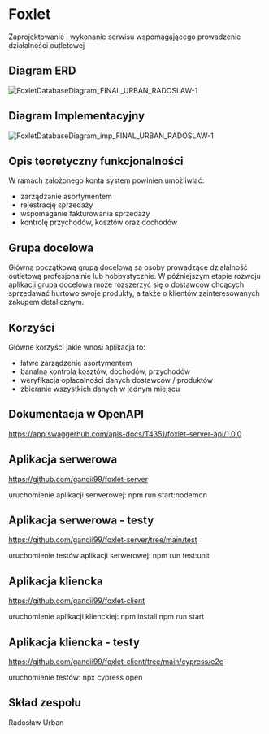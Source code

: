 # Foxlet

Zaprojektowanie i wykonanie serwisu wspomagającego prowadzenie
działalności outletowej

## Diagram ERD
![FoxletDatabaseDiagram_FINAL_URBAN_RADOSLAW-1](https://user-images.githubusercontent.com/79333728/209366112-cacafced-a43e-464e-9096-9559bdea467a.jpg)


## Diagram Implementacyjny
![FoxletDatabaseDiagram_imp_FINAL_URBAN_RADOSLAW-1](https://user-images.githubusercontent.com/79333728/209366144-d58a8ce1-0f2e-49d7-bad8-8c474df3b354.jpg)



## Opis teoretyczny funkcjonalności

W ramach założonego konta system powinien umożliwiać: 
- zarządzanie asortymentem
- rejestrację sprzedaży
- wspomaganie fakturowania sprzedaży
- kontrolę przychodów, kosztów oraz dochodów

## Grupa docelowa

Główną początkową grupą docelową są osoby prowadzące działalność outletową profesjonalnie lub hobbystycznie. 
W późniejszym etapie rozwoju aplikacji grupa docelowa może rozszerzyć się o dostawców chcących sprzedawać hurtowo swoje produkty, a także o klientów zainteresowanych zakupem detalicznym.

## Korzyści

Główne korzyści jakie wnosi aplikacja to:
- łatwe zarządzenie asortymentem
- banalna kontrola kosztów, dochodów, przychodów
- weryfikacja opłacalności danych dostawców / produktów
- zbieranie wszystkich danych w jednym miejscu

## Dokumentacja w OpenAPI
  https://app.swaggerhub.com/apis-docs/T4351/foxlet-server-api/1.0.0

## Aplikacja serwerowa
https://github.com/gandii99/foxlet-server

uruchomienie aplikacji serwerowej:
npm run start:nodemon


## Aplikacja serwerowa - testy
https://github.com/gandii99/foxlet-server/tree/main/test

uruchomienie testów aplikacji serwerowej:
npm run test:unit



## Aplikacja kliencka
https://github.com/gandii99/foxlet-client

uruchomienie aplikacji klienckiej:
npm install
npm run start

## Aplikacja kliencka - testy
https://github.com/gandii99/foxlet-client/tree/main/cypress/e2e

uruchomienie testów:
npx cypress open


## Skład zespołu

Radosław Urban
